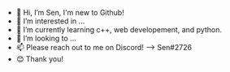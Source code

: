 - 👋 Hi, I’m Sen, I'm new to Github!
- 👀 I’m interested in ...
- 🌱 I’m currently learning c++, web developement, and python.
- 💞️ I’m looking to ...
- 📫 Please reach out to me on Discord! --> Sen#2726
- 😊 Thank you!

<!---
dreamynation/dreamynation is a ✨ special ✨ repository because its `README.md` (this file) appears on your GitHub profile.
You can click the Preview link to take a look at your changes.
--->
